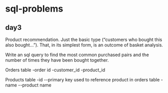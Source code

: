 # sql-problems
## day3


Product recommendation. Just the basic type (“customers who bought this also bought…”). That, in its simplest form, is an outcome of basket analysis. 

Write an sql query to find the most common purchased pairs and the number of times they have been bought together.

Orders table
-order id
-customer_id
-product_id

Products table
-id --primary key used to reference product in orders table
-name --product name